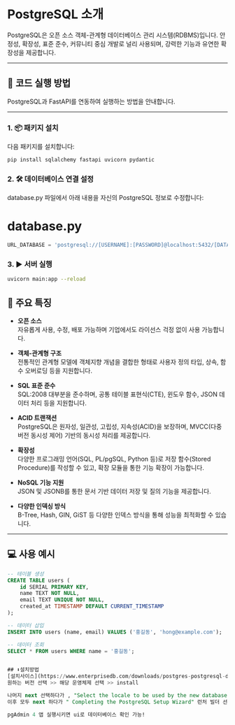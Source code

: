 # PostgreSQL 소개

PostgreSQL은 오픈 소스 객체-관계형 데이터베이스 관리 시스템(RDBMS)입니다. 안정성, 확장성, 표준 준수, 커뮤니티 중심 개발로 널리 사용되며, 강력한 기능과 유연한 확장성을 제공합니다.

---
## 🚀 코드 실행 방법

PostgreSQL과 FastAPI를 연동하여 실행하는 방법을 안내합니다.

---

### 1. 📦 패키지 설치

다음 패키지를 설치합니다:

```bash
pip install sqlalchemy fastapi uvicorn pydantic
```
### 2. 🛠 데이터베이스 연결 설정
database.py 파일에서 아래 내용을 자신의 PostgreSQL 정보로 수정합니다:
# database.py
```python
URL_DATABASE = 'postgresql://[USERNAME]:[PASSWORD]@localhost:5432/[DATABASENAME]'
```
### 3. ▶️ 서버 실행
```bash
uvicorn main:app --reload
```


## 🔑 주요 특징

- **오픈 소스**  
  자유롭게 사용, 수정, 배포 가능하며 기업에서도 라이선스 걱정 없이 사용 가능합니다.

- **객체-관계형 구조**  
  전통적인 관계형 모델에 객체지향 개념을 결합한 형태로 사용자 정의 타입, 상속, 함수 오버로딩 등을 지원합니다.

- **SQL 표준 준수**  
  SQL:2008 대부분을 준수하며, 공통 테이블 표현식(CTE), 윈도우 함수, JSON 데이터 처리 등을 지원합니다.

- **ACID 트랜잭션**  
  PostgreSQL은 원자성, 일관성, 고립성, 지속성(ACID)을 보장하며, MVCC(다중 버전 동시성 제어) 기반의 동시성 처리를 제공합니다.

- **확장성**  
  다양한 프로그래밍 언어(SQL, PL/pgSQL, Python 등)로 저장 함수(Stored Procedure)를 작성할 수 있고, 확장 모듈을 통한 기능 확장이 가능합니다.

- **NoSQL 기능 지원**  
  JSON 및 JSONB를 통한 문서 기반 데이터 저장 및 질의 기능을 제공합니다.

- **다양한 인덱싱 방식**  
  B-Tree, Hash, GIN, GiST 등 다양한 인덱스 방식을 통해 성능을 최적화할 수 있습니다.

---

## 💻 사용 예시

```sql
-- 테이블 생성
CREATE TABLE users (
    id SERIAL PRIMARY KEY,
    name TEXT NOT NULL,
    email TEXT UNIQUE NOT NULL,
    created_at TIMESTAMP DEFAULT CURRENT_TIMESTAMP
);

-- 데이터 삽입
INSERT INTO users (name, email) VALUES ('홍길동', 'hong@example.com');

-- 데이터 조회
SELECT * FROM users WHERE name = '홍길동';


## ⬇️설치방법
[설치사이스](https://www.enterprisedb.com/downloads/postgres-postgresql-downloads)
원하는 버전 선택 >> 해당 운영체제 선택 >> install

나머지 next 선택하다가 , "Select the locale to be used by the new database dluster."라는 선택에서 korean, Korea 선택했습니다.
이후 모두 next 하다가 " Completing the PostgreSQL Setup Wizard" 런처 빌더 선택 해제하고 finish 하면 됩니다!!

pgAdmin 4 앱 실행시키면 ui로 데이터베이스 확인 가능!
